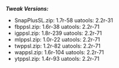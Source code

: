 ***Tweak Versions:***
 - SnapPlusSL.zip: 1.7r-58 uatools: 2.2r-31
 - fbppsl.zip: 1.6r-38 uatools: 2.2r-71
 - igppsl.zip: 1.8r-239 uatools: 2.2r-71
 - mlppsl.zip: 1.0r-22 uatools: 2.2r-71
 - twppsl.zip: 1.2r-82 uatools: 2.2r-71
 - wappsl.zip: 1.6r-104 uatools: 2.2r-71
 - ytppsl.zip: 1.4r-93 uatools: 2.2r-71
